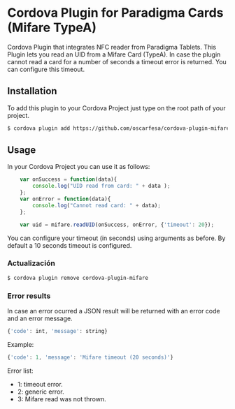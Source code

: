 # Cordova Plugin for Paradigma Cards (Mifare TypeA)

Cordova Plugin that integrates NFC reader from Paradigma Tablets.
This Plugin lets you read an UID from a Mifare Card (TypeA). 
In case the plugin cannot read a card for a number of seconds a timeout error is returned.
You can configure this timeout. 

## Installation

To add this plugin to your Cordova Project just type on the root path of your project.

```bash
$ cordova plugin add https://github.com/oscarfesa/cordova-plugin-mifare.git
```

## Usage

In your Cordova Project you can use it as follows:
```javascript
    var onSuccess = function(data){
        console.log("UID read from card: " + data );
    };
    var onError = function(data){
        console.log("Cannot read card: " + data);
    };

    var uid = mifare.readUID(onSuccess, onError, {'timeout': 20});
```

You can configure your timeout (in seconds) using arguments as before. By default a 10 seconds timeout is configured. 

### Actualización
```bash
$ cordova plugin remove cordova-plugin-mifare
```

### Error results
In case an error ocurred a JSON result will be returned with an error code and an error message.

```javascript
{'code': int, 'message': string}
```

Example:
```javascript
{'code': 1, 'message': 'Mifare timeout (20 seconds)'}
```

Error list:
- 1: timeout error. 
- 2: generic error.
- 3: Mifare read was not thrown.
